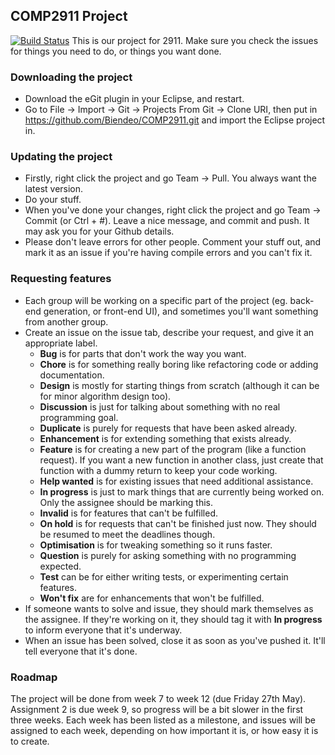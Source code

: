 ## COMP2911 Project
[![Build Status](https://travis-ci.com/Biendeo/COMP2911.svg?token=EeyAA3rVcyEqY7VkJcYt&branch=master)](https://travis-ci.com/Biendeo/COMP2911)
This is our project for 2911. Make sure you check the issues for things you need to do, or things you want done.

### Downloading the project
* Download the eGit plugin in your Eclipse, and restart.
* Go to File -> Import -> Git -> Projects From Git -> Clone URI, then put in https://github.com/Biendeo/COMP2911.git and import the Eclipse project in.

### Updating the project
* Firstly, right click the project and go Team -> Pull. You always want the latest version.
* Do your stuff.
* When you've done your changes, right click the project and go Team -> Commit (or Ctrl + #). Leave a nice message, and commit and push. It may ask you for your Github details.
* Please don't leave errors for other people. Comment your stuff out, and mark it as an issue if you're having compile errors and you can't fix it.

### Requesting features
* Each group will be working on a specific part of the project (eg. back-end generation, or front-end UI), and sometimes you'll want something from another group.
* Create an issue on the issue tab, describe your request, and give it an appropriate label. 
  * **Bug** is for parts that don't work the way you want.
  * **Chore** is for something really boring like refactoring code or adding documentation.
  * **Design** is mostly for starting things from scratch (although it can be for minor algorithm design too).
  * **Discussion** is just for talking about something with no real programming goal.
  * **Duplicate** is purely for requests that have been asked already.
  * **Enhancement** is for extending something that exists already.
  * **Feature** is for creating a new part of the program (like a function request). If you want a new function in another class, just create that function with a dummy return to keep your code working.
  * **Help wanted** is for existing issues that need additional assistance.
  * **In progress** is just to mark things that are currently being worked on. Only the assignee should be marking this.
  * **Invalid** is for features that can't be fulfilled.
  * **On hold** is for requests that can't be finished just now. They should be resumed to meet the deadlines though.
  * **Optimisation** is for tweaking something so it runs faster.
  * **Question** is purely for asking something with no programming expected.
  * **Test** can be for either writing tests, or experimenting certain features.
  * **Won't fix** are for enhancements that won't be fulfilled.
* If someone wants to solve and issue, they should mark themselves as the assignee. If they're working on it, they should tag it with **In progress** to inform everyone that it's underway.
* When an issue has been solved, close it as soon as you've pushed it. It'll tell everyone that it's done.

### Roadmap
The project will be done from week 7 to week 12 (due Friday 27th May). Assignment 2 is due week 9, so progress will be a bit slower in the first three weeks. Each week has been listed as a milestone, and issues will be assigned to each week, depending on how important it is, or how easy it is to create.